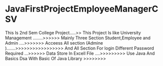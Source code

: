 # JavaFirstProjectEmployeeManagerCSV
This Is 2nd Sem College Project.....>>
This Project Is like University Management  ........>>>>>>
Mainly Three Section Student,Employee and Admin  ....>>>>>>>
Acceess All section (Admine ).......>>>>>>>>>>>>>>>>>
And All Section For login Different Password Required ...>>>>>>
Data Store In Excell File ....>>>>>>>>>
Use Java And Basics Dsa With Basic Of Java Library  >>>>>>>>

